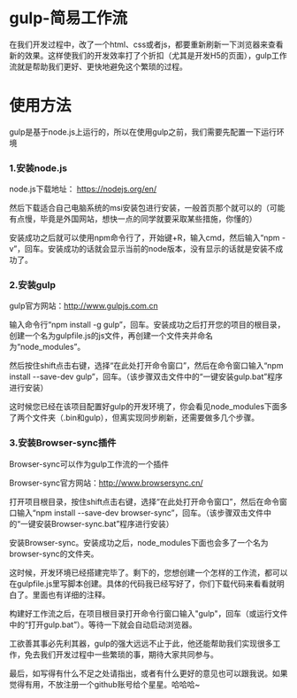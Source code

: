 # gulp-简易工作流
在我们开发过程中，改了一个html、css或者js，都要重新刷新一下浏览器来查看新的效果。这样使我们的开发效率打了个折扣（尤其是开发H5的页面），gulp工作流就是帮助我们更好、更快地避免这个繁琐的过程。

# 使用方法
  gulp是基于node.js上运行的，所以在使用gulp之前，我们需要先配置一下运行环境
  
### 1.安装node.js
   
   node.js下载地址： https://nodejs.org/en/ 
   
   然后下载适合自己电脑系统的msi安装包进行安装，一般首页那个就可以的（可能有点慢，毕竟是外国网站，想快一点的同学就要采取某些措施，你懂的）
   
   安装成功之后就可以使用npm命令行了，开始键+R，输入cmd，然后输入“npm -v”，回车。安装成功的话就会显示当前的node版本，没有显示的话就是安装不成功了。
  
### 2.安装gulp

  gulp官方网站：http://www.gulpjs.com.cn
  
  输入命令行“npm install -g gulp”，回车。安装成功之后打开您的项目的根目录，创建一个名为gulpfile.js的js文件，再创建一个文件夹并命名为“node_modules”。
  
  然后按住shift点击右键，选择“在此处打开命令窗口”，然后在命令窗口输入“npm install --save-dev gulp”，回车。（该步骤双击文件中的“一键安装gulp.bat”程序进行安装）
  
  这时候您已经在该项目配置好gulp的开发环境了，你会看见node_modules下面多了两个文件夹（.bin和gulp），但离实现同步刷新，还需要做多几个步骤。
  
### 3.安装Browser-sync插件

  Browser-sync可以作为gulp工作流的一个插件
  
  Browser-sync官方网站：http://www.browsersync.cn/
  
  打开项目根目录，按住shift点击右键，选择“在此处打开命令窗口”，然后在命令窗口输入“npm install --save-dev browser-sync”，回车。（该步骤双击文件中的“一键安装Browser-sync.bat”程序进行安装）
  
  安装Browser-sync。安装成功之后，node_modules下面也会多了一个名为browser-sync的文件夹。
  
  
  这时候，开发环境已经搭建完毕了。剩下的，您想创建一个怎样的工作流，都可以在gulpfile.js里写脚本创建。具体的代码我已经写好了，你们下载代码来看看就明白了。里面也有详细的注释。
  
  构建好工作流之后，在项目根目录打开命令行窗口输入"gulp"，回车（或运行文件中的“打开gulp.bat”）。等待一下就会自动启动浏览器。
  
  工欲善其事必先利其器，gulp的强大远远不止于此，他还能帮助我们实现很多工作，免去我们开发过程中一些繁琐的事，期待大家共同参与。
  
  最后，如写得有什么不足之处请指出，或者有什么更好的意见也可以跟我说。如果觉得有用，不放注册一个github账号给个星星。哈哈哈~
